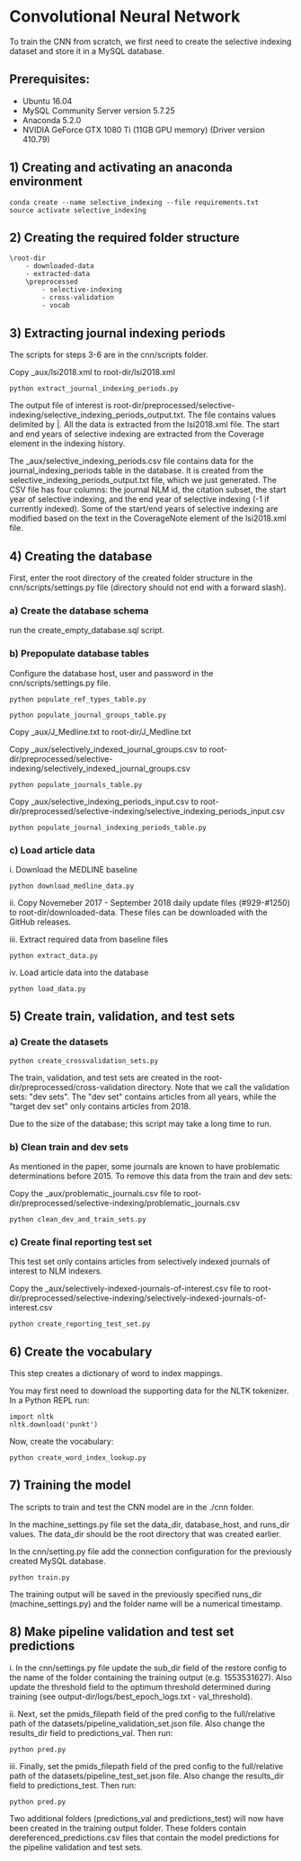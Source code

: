 # Convolutional Neural Network


To train the CNN from scratch, we first need to create the selective indexing dataset and store it in a MySQL database.


## Prerequisites:


- Ubuntu 16.04
- MySQL Community Server version 5.7.25
- Anaconda 5.2.0
- NVIDIA GeForce GTX 1080 Ti (11GB GPU memory) (Driver version 410.79)


## 1) Creating and activating an anaconda environment

```
conda create --name selective_indexing --file requirements.txt
source activate selective_indexing
```

## 2) Creating the required folder structure

<!-- language: lang-none -->
    \root-dir
        - downloaded-data
        - extracted-data
        \preprocessed
            - selective-indexing
            - cross-validation
            - vocab

## 3) Extracting journal indexing periods

The scripts for steps 3-6 are in the cnn/scripts folder.

Copy _aux/lsi2018.xml to root-dir/lsi2018.xml

```
python extract_journal_indexing_periods.py
```

The output file of interest is root-dir/preprocessed/selective-indexing/selective_indexing_periods_output.txt. The file contains values delimited by |. All the data is extracted from the lsi2018.xml file. The start and end years of selective indexing are extracted from the Coverage element in the indexing history.

The _aux/selective_indexing_periods.csv file contains data for the journal_indexing_periods table in the database. It is created from the selective_indexing_periods_output.txt file, which we just generated. The CSV file has four columns: the journal NLM id, the citation subset, the start year of selective indexing, and the end year of selective indexing (-1 if currently indexed). Some of the start/end years of selective indexing are modified based on the text in the CoverageNote element of the lsi2018.xml file.

## 4) Creating the database

First, enter the root directory of the created folder structure in the cnn/scripts/settings.py file (directory should not end with a forward slash).
    
### a) Create the database schema

run the create_empty_database.sql script.

### b) Prepopulate database tables

Configure the database host, user and password in the cnn/scripts/settings.py  file.

```
python populate_ref_types_table.py
```

```
python populate_journal_groups_table.py
```

Copy _aux/J_Medline.txt to root-dir/J_Medline.txt

Copy _aux/selectively_indexed_journal_groups.csv to root-dir/preprocessed/selective-indexing/selectively_indexed_journal_groups.csv

```
python populate_journals_table.py
```

Copy _aux/selective_indexing_periods_input.csv to root-dir/preprocessed/selective-indexing/selective_indexing_periods_input.csv

```
python populate_journal_indexing_periods_table.py
```

### c) Load article data

i. Download the MEDLINE baseline 

```
python download_medline_data.py
```

ii. Copy Novemeber 2017 - September 2018 daily update files (#929-#1250) to root-dir/downloaded-data. These files can be downloaded with the GitHub releases.

iii. Extract required data from baseline files

```
python extract_data.py
```

iv. Load article data into the database

```
python load_data.py
```

## 5) Create train, validation, and test sets


### a) Create the datasets

```
python create_crossvalidation_sets.py
```

The train, validation, and test sets are created in the root-dir/preprocessed/cross-validation directory. Note that we call the validation sets: "dev sets". The "dev set" contains articles from all years, while the "target dev set" only contains articles from 2018.

Due to the size of the database; this script may take a long time to run.

### b) Clean train and dev sets

As mentioned in the paper, some journals are known to have problematic determinations before 2015. To remove this data from the train and dev sets:

Copy the _aux/problematic_journals.csv file to root-dir/preprocessed/selective-indexing/problematic_journals.csv

```
python clean_dev_and_train_sets.py
```

### c) Create final reporting test set

This test set only contains articles from selectively indexed journals of interest to NLM indexers.

Copy the _aux/selectively-indexed-journals-of-interest.csv file to root-dir/preprocessed/selective-indexing/selectively-indexed-journals-of-interest.csv

```
python create_reporting_test_set.py
```

## 6) Create the vocabulary

This step creates a dictionary of word to index mappings.

You may first need to download the supporting data for the NLTK tokenizer. In a Python REPL run:

```
import nltk
nltk.download('punkt')
```

Now, create the vocabulary:

```
python create_word_index_lookup.py
```

## 7) Training the model

The scripts to train and test the CNN model are in the ./cnn folder.

In the machine_settings.py file set the data_dir, database_host, and runs_dir values. The data_dir should be the root directory that was created earlier.

In the cnn/setting.py file add the connection configuration for the previously created MySQL database.

```
python train.py
```

The training output will be saved in the previously specified runs_dir (machine_settings.py) and the folder name will be a numerical timestamp.

## 8) Make pipeline validation and test set predictions

i. In the cnn/settings.py file update the sub_dir field of the restore config to the name of the folder containing the training output (e.g. 1553531627). Also update the threshold field to the optimum threshold determined during training (see output-dir/logs/best_epoch_logs.txt - val_threshold).

ii. Next, set the pmids_filepath field of the pred config to the full/relative path of the datasets/pipeline_validation_set.json file. Also change the results_dir field to predictions_val. Then run:

```
python pred.py
```

iii. Finally, set the pmids_filepath field of the pred config to the full/relative path of the datasets/pipeline_test_set.json file. Also change the results_dir field to predictions_test. Then run:

```
python pred.py
```

Two additional folders (predictions_val and predictions_test) will now have been created in the training output folder. These folders contain dereferenced_predictions.csv files that contain the model predictions for the pipeline validation and test sets. 